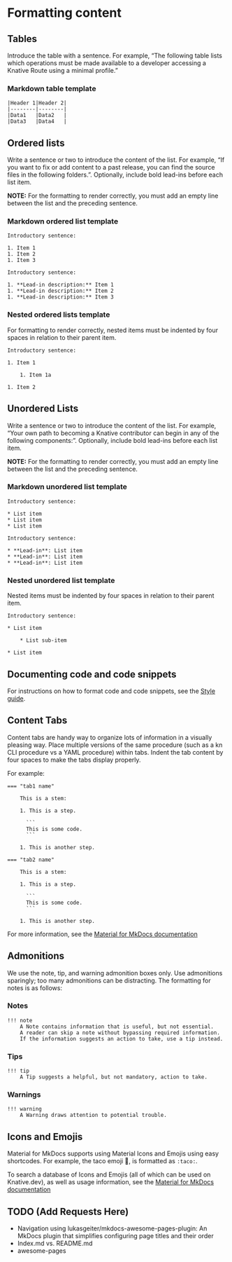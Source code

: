 # Formatting content

## Tables

Introduce the table with a sentence. For example, “The following table lists which operations must be
made available to a developer accessing a Knative Route using a minimal profile.”


### Markdown table template

```
|Header 1|Header 2|
|--------|--------|
|Data1   |Data2   |
|Data3   |Data4   |
```

## Ordered lists

Write a sentence or two to introduce the content of the list.
For example, “If you want to fix or add content to a past release, you can find the source files in
the following folders.”. Optionally, include bold lead-ins before each list item.

**NOTE:** For the formatting to render correctly, you must add an empty line
between the list and the preceding sentence.

### Markdown ordered list template

```
Introductory sentence:

1. Item 1
1. Item 2
1. Item 3
```

```
Introductory sentence:

1. **Lead-in description:** Item 1
1. **Lead-in description:** Item 2
1. **Lead-in description:** Item 3
```

### Nested ordered lists template

For formatting to render correctly, nested items must be indented by four spaces
in relation to their parent item.

```
Introductory sentence:

1. Item 1

    1. Item 1a

1. Item 2
```

## Unordered Lists

Write a sentence or two to introduce the content of the list.
For example, “Your own path to becoming a Knative contributor can begin in any of the following
components:”. Optionally, include bold lead-ins before each list item.

**NOTE:** For the formatting to render correctly, you must add an empty line
between the list and the preceding sentence.

### Markdown unordered list template

```
Introductory sentence:

* List item
* List item
* List item
```

```
Introductory sentence:

* **Lead-in**: List item
* **Lead-in**: List item
* **Lead-in**: List item
```

### Nested unordered list template

Nested items must be indented by four spaces in relation to their parent item.

```
Introductory sentence:

* List item

    * List sub-item

* List item
```

## Documenting code and code snippets

For instructions on how to format code and code snippets, see the
[Style guide](../style-guide/documenting-code.md).


## Content Tabs

Content tabs are handy way to organize lots of information in a visually pleasing way.
Place multiple versions of the same procedure (such as a kn CLI procedure vs a YAML procedure)
within tabs. Indent the tab content by four spaces to make the tabs display properly.

For example:

    === "tab1 name"

        This is a stem:

        1. This is a step.

          ```
          This is some code.
          ```

        1. This is another step.

    === "tab2 name"

        This is a stem:

        1. This is a step.

          ```
          This is some code.
          ```

        1. This is another step.


For more information, see the [Material for MkDocs documentation](https://squidfunk.github.io/mkdocs-material/reference/content-tabs/#usage)


## Admonitions

We use the note, tip, and warning admonition boxes only. Use admonitions sparingly; too many
admonitions can be distracting. The formatting for notes is as follows:

### Notes

```
!!! note
    A Note contains information that is useful, but not essential.
    A reader can skip a note without bypassing required information.
    If the information suggests an action to take, use a tip instead.
```

### Tips

```
!!! tip
    A Tip suggests a helpful, but not mandatory, action to take.
```

### Warnings

```
!!! warning
    A Warning draws attention to potential trouble.
```

## Icons and Emojis

Material for MkDocs supports using Material Icons and Emojis using easy shortcodes.
For example, the taco emoji :taco:, is formatted as `:taco:`.

To search a database of Icons and Emojis (all of which can be used on Knative.dev),
as well as usage information, see the
[Material for MkDocs documentation](https://squidfunk.github.io/mkdocs-material/reference/icons-emojis/#search)


## TODO (Add Requests Here)
- Navigation using lukasgeiter/mkdocs-awesome-pages-plugin: An MkDocs plugin that simplifies configuring page titles and their order
- Index.md vs. README.md
- awesome-pages
